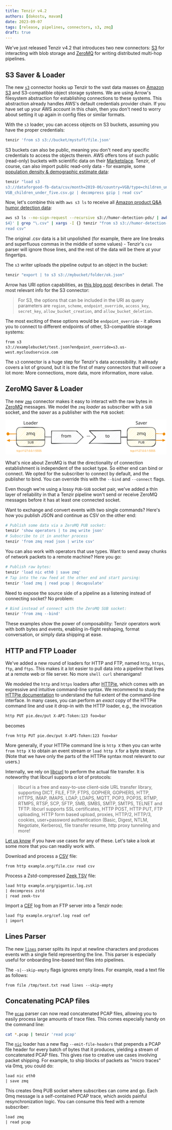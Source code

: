 ```yaml
---
title: Tenzir v4.2
authors: [dakostu, mavam]
date: 2023-09-07
tags: [release, pipelines, connectors, s3, zmq]
draft: true
---
```


We've just released Tenzir v4.2 that introduces two new connectors: [S3][s3] for
interacting with blob storage and [ZeroMQ][zeromq] for writing distributed
multi-hop pipelines.

[s3]: https://aws.amazon.com/s3/
[marketplace]: https://aws.amazon.com/marketplace/search/results?trk=8384929b-0eb1-4af3-8996-07aa409646bc&sc_channel=el&FULFILLMENT_OPTION_TYPE=DATA_EXCHANGE&CONTRACT_TYPE=OPEN_DATA_LICENSES&DATA_AVAILABLE_THROUGH=S3_OBJECTS&PRICING_MODEL=FREE&filters=FULFILLMENT_OPTION_TYPE%2CCONTRACT_TYPE%2CDATA_AVAILABLE_THROUGH%2CPRICING_MODEL
[density]: https://aws.amazon.com/marketplace/pp/prodview-jf2hjpr2mrj4m?sr=0-2&ref_=beagle&applicationId=AWSMPContessa#overview
[humor]: https://aws.amazon.com/marketplace/pp/prodview-b53zm25dl3jcc?sr=0-3&ref_=beagle&applicationId=AWSMPContessa#overview
[uri]: https://arrow.apache.org/docs/10.0/r/articles/fs.html#uri-options
[zeromq]: https://zeromq.org/

<!--truncate-->

## S3 Saver & Loader

The new [`s3`](connectors/s3) connector hooks up Tenzir to the vast data masses
on [Amazon S3](https://aws.amazon.com/s3/) and S3-compatible object storage
systems.
We are using Arrow's filesystem abstraction for establishing connections to
these systems. This abstraction already handles AWS's default credentials
provider chain. If you have set up your AWS account in this chain, then you
don't need to worry about setting it up again in config files or similar
formats.

With the `s3` loader, you can access objects on S3 buckets, assuming you have
the proper credentials:

```bash
tenzir 'from s3 s3://bucket/mystuff/file.json'
```

S3 buckets can also be public, meaning you don't need any specific credentials
to access the objects therein.
AWS offers tons of such public (read-only) buckets with scientific data on
their [Marketplace][marketplace].
Tenzir, of course, can also import public read-only data - for example, some
[population density & demographic estimate data][density]:

```bash
tenzir "load s3
s3://dataforgood-fb-data/csv/month=2019-06/country=VGB/type=children_under_five/
VGB_children_under_five.csv.gz | decompress gzip | read csv"
```

Now, let's combine this with `aws s3 ls` to receive all [Amazon product Q&A
humor detection data][humor]:

```bash
aws s3 ls --no-sign-request --recursive s3://humor-detection-pds/ | awk '{print
$4}' | grep "\.csv" | xargs -I {} tenzir "from s3 s3://humor-detection-pds/{}
read csv"
```

The original .csv data is a bit unpolished (for example, there are line breaks
and superfluous commas in the middle of some values) - Tenzir's `csv` parser
will ignore those lines, and the rest of the data will be there at your
fingertips.

The `s3` writer uploads the pipeline output to an object in the bucket:

```bash
tenzir "export | to s3 s3://mybucket/folder/ok.json"
```

Arrow has URI option capabilities, as [this blog post][uri] describes in
detail. The most relevant info for the S3 connector:

> For S3, the options that can be included in the URI as query parameters are
`region`, `scheme`, `endpoint_override`, `access_key`, `secret_key`,
`allow_bucket_creation`, and `allow_bucket_deletion`.

The most exciting of these options would be `endpoint_override` - it allows you
to connect to different endpoints of other, S3-compatible storage systems:

```
from s3
s3://examplebucket/test.json?endpoint_override=s3.us-west.mycloudservice.com
```

The `s3` connector is a huge step for Tenzir's data accessibility. It already
covers a lot of ground, but it is the first of many connectors that will
cover a lot more: More connections, more data, more information, more value.

## ZeroMQ Saver & Loader

The new [`zmq`](/connectors/zmq) connector makes it easy to interact with the
raw bytes in [ZeroMQ][zeromq] messages. We model the `zmq` *loader* as subscriber with a `SUB` socket, and the *saver* as a publisher with the `PUB` socket:

![ZeroMQ Connector](zeromq-connector.excalidraw.svg)

What's nice about ZeroMQ is that the directionality of connection establishment
is independent of the socket type. So either end can bind or connect. We opted
for the subscriber to connect by default, and the publisher to bind. You can
override this with the `--bind` and `--connect` flags.

Even though we're using a lossy `PUB`-`SUB` socket pair, we've added a thin
layer of reliability in that a Tenzir pipeline won't send or receive ZeroMQ
messages before it has at least one connected socket.

Want to exchange and convert events with two single commands? Here's how you
publish JSON and continue as CSV on the other end:

```bash
# Publish some data via a ZeroMQ PUB socket:
tenzir 'show operators | to zmq write json'
# Subscribe to it in another process
tenzir 'from zmq read json | write csv'
```

You can also work with operators that use types. Want to send away chunks of
network packets to a remote machine? Here you go:

```bash
# Publish raw bytes:
tenzir 'load nic eth0 | save zmq'
# Tap into the raw feed at the other end and start parsing:
tenzir 'load zmq | read pcap | decapsulate'
```

Need to expose the source side of a pipeline as a listening instead of
connecting socket? No problem:

```bash
# Bind instead of connect with the ZeroMQ SUB socket:
tenzir 'from zmq --bind'
```

These examples show the power of composability: Tenzir operators work with
both bytes and events, enabling in-flight reshaping, format conversation, or
simply data shipping at ease.

## HTTP and FTP Loader

We've added a new round of loaders for HTTP and FTP, named `http`, `https`,
`ftp`, and `ftps`. This makes it a lot easier to pull data into a pipeline that
lives at a remote web or file server. No more `shell curl` shenanigans!

We modeled the `http` and `https` loaders after [HTTPie](https://httpie.io/),
which comes with an expressive and intuitive command-line syntax. We recommend
to study the [HTTPie documentation](https://httpie.io/docs/cli/examples) to
understand the full extent of the command-line interface. In many cases, you can
perform an *exact* copy of the HTTPie command line and use it drop-in with the
HTTP loader, e.g., the invocation

```bash
http PUT pie.dev/put X-API-Token:123 foo=bar
```

becomes

```
from http PUT pie.dev/put X-API-Token:123 foo=bar
```

More generally, if your HTTPie command line is `http X` then you can write `from
http X` to obtain an event stream or `load http X` for a byte stream. (Note that
we have only the parts of the HTTPie syntax most relevant to our users.)

Internally, we rely on [libcurl](https://curl.se/libcurl/) to perform the actual
file transfer. It is noteworthy that libcurl supports *a lot* of protocols:

> libcurl is a free and easy-to-use client-side URL transfer library, supporting
> DICT, FILE, FTP, FTPS, GOPHER, GOPHERS, HTTP, HTTPS, IMAP, IMAPS, LDAP, LDAPS,
> MQTT, POP3, POP3S, RTMP, RTMPS, RTSP, SCP, SFTP, SMB, SMBS, SMTP, SMTPS,
> TELNET and TFTP. libcurl supports SSL certificates, HTTP POST, HTTP PUT, FTP
> uploading, HTTP form based upload, proxies, HTTP/2, HTTP/3, cookies,
> user+password authentication (Basic, Digest, NTLM, Negotiate, Kerberos), file
> transfer resume, http proxy tunneling and more!

[Let us know](/discord) if you have use cases for any of these. Let's take a
look at some more that you can readily work with.

Download and process a [CSV](/formats/csv) file:

```
from http example.org/file.csv read csv
```

Process a Zstd-compressed [Zeek TSV](/formats/zeek-tsv) file:

```
load http example.org/gigantic.log.zst
| decompress zstd
| read zeek-tsv
```

Import a [CEF](/formats/cef) log from an FTP server into a Tenzir node:

```
load ftp example.org/cef.log read cef
| import
```

## Lines Parser

The new [`lines`](/formats/lines) parser splits its input at newline characters
and produces events with a single field representing the line. This parser is
especially useful for onboarding line-based text files into pipelines.

The `-s|--skip-empty` flags ignores empty lines. For example, read a text file
as follows:

```
from file /tmp/test.txt read lines --skip-empty
```

## Concatenating PCAP files

The [`pcap`](/formats/pcap) parser can now read concatenated PCAP files,
allowing you to easily process large amounts of trace files. This comes
especially handy on the command line:

```bash
cat *.pcap | tenzir 'read pcap'
```

The [`nic`](/connectors/nic) loader has a new flag `--emit-file-headers` that
prepends a PCAP file header for every batch of bytes that it produces, yielding
a stream of concatenated PCAP files. This gives rise to creative use cases
involving packet shipping. For example, to ship blocks of packets as "micro
traces" via 0mq, you could do:

```
load nic eth0
| save zmq
```

This creates 0mq PUB socket where subscribes can come and go. Each 0mq message
is a self-contained PCAP trace, which avoids painful resynchronization logic.
You can consume this feed with a remote subscriber:

```
load zmq
| read pcap
```
